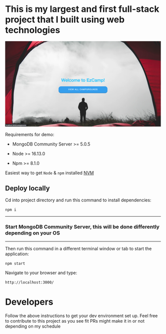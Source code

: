 # This is my largest and first full-stack project that I built using web technologies

![Landing page image](/data/demoimage.png)

Requirements for demo:

- MongoDB Community Server >= 5.0.5

- Node >= 16.13.0

- Npm >= 8.1.0

Easiest way to get `Node` & `npm` installed [NVM](https://github.com/nvm-sh/nvm#installing-and-updating)

## Deploy locally

Cd into project directory and run this command to install dependencies:

```console
npm i
```
---
### __Start MongoDB Community Server__, this will be done differently depending on your OS
---
Then run this command in a different terminal window or tab to start the application:

```console
npm start
```

Navigate to your browser and type:

```console
http://localhost:3000/
```

# Developers

Follow the above instructions to get your dev environment set up. Feel free to contribute to this project as you see fit PRs might make it in or not depending on my schedule


